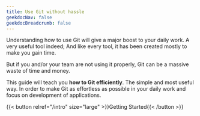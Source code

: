 ```yaml
---
title: Use Git without hassle
geekdocNav: false
geekdocBreadcrumb: false
---
```


Understanding how to use Git will give a major boost to your daily work. A very useful tool indeed; And like every tool, it has been created mostly to make you gain time.

But if you and/or your team are not using it properly, Git can be a massive waste of time and money.

This guide will teach you **how to Git efficiently**. The simple and most useful way.
In order to make Git as effortless as possible in your daily work and focus on development of applications.

{{< button relref="/intro" size="large" >}}Getting Started{{< /button >}}

